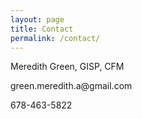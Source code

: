 ```yaml
---
layout: page
title: Contact
permalink: /contact/
---
```


<p>Meredith Green, GISP, CFM<p>
<p>green.meredith.a@gmail.com<p>
<p>678-463-5822<p>